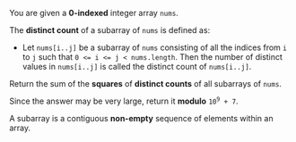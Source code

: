 You are given a **0-indexed** integer array `nums`.

The **distinct count** of a subarray of `nums` is defined as:

- Let `nums[i..j]` be a subarray of `nums` consisting of all the indices from `i` to `j` such that `0 <= i <= j < nums.length`. Then the number of distinct values in `nums[i..j]` is called the distinct count of `nums[i..j]`.

Return the sum of the **squares** of **distinct counts** of all subarrays of `nums`.

Since the answer may be very large, return it **modulo** <code>10<sup>9</sup> + 7</code>.

A subarray is a contiguous **non-empty** sequence of elements within an array.